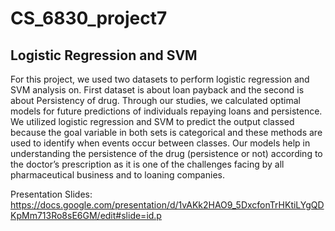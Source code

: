 # CS_6830_project7
## Logistic Regression and SVM

For this project, we used two datasets to perform logistic regression and SVM analysis on. First dataset is about loan payback and the second is about Persistency of drug. Through our studies, we calculated optimal models for future predictions of individuals repaying loans and persistence. We utilized logistic regression and SVM to predict the output classed because the goal variable in both sets is categorical and these methods are used to identify when events occur between classes. Our models help in understanding the persistence of the drug (persistence or not) according to the doctor’s prescription as it is one of the challenges facing by all pharmaceutical business and to loaning companies. 

Presentation Slides: https://docs.google.com/presentation/d/1vAKk2HAO9_5DxcfonTrHKtiLYgQDKpMm713Ro8sE6GM/edit#slide=id.p

